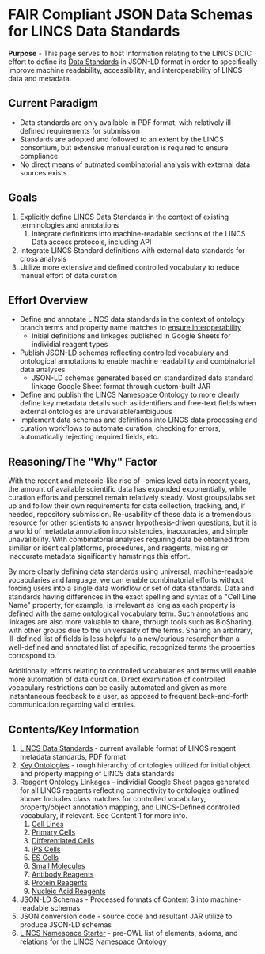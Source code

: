 # FAIR Compliant JSON Data Schemas for LINCS Data Standards

**Purpose** - This page serves to host information relating to the LINCS DCIC effort to define its [Data Standards](http://www.lincsproject.org/LINCS/data/standards) in JSON-LD format in order to specifically improve machine readability, accessibility, and interoperability of LINCS data and metadata.

## Current Paradigm

* Data standards are only available in PDF format, with relatively ill-defined requirements for submission
* Standards are adopted and followed to an extent by the LINCS consortium, but extensive manual curation is required to ensure compliance
* No direct means of autmated combinatorial analysis with external data sources exists

## Goals

1. Explicitly define LINCS Data Standards in the context of existing terminologies and annotations
	1. Integrate definitions into machine-readable sections of the LINCS Data access protocols, including API
2. Integrate LINCS Standard definitions with external data standards for cross analysis
3. Utilize more extensive and defined controlled vocabulary to reduce manual effort of data curation

## Effort Overview

* Define and annotate LINCS data standards in the context of ontology branch terms and property name matches to [ensure interoperability](https://academic.oup.com/bioinformatics/article/33/18/2914/3848915)
	* Initial definitions and linkages published in Google Sheets for individial reagent types
* Publish JSON-LD schemas reflecting controlled vocabulary and ontological annotations to enable machine readability and combinatorial data analyses
	* JSON-LD schemas generated based on standardized data standard linkage Google Sheet format through custom-built JAR
* Define and publish the LINCS Namespace Ontology to more clearly define key metadata details such as identifiers and free-text fields when external ontologies are unavailable/ambiguous
* Implement data schemas and definitions into LINCS data processing and curation workflows to automate curation, checking for errors, automatically rejecting required fields, etc.

## Reasoning/The "Why" Factor

With the recent and meteoric-like rise of -omics level data in recent years, the amount of available scientific data has expanded exponentially, while curation efforts and personel remain relatively steady.  Most groups/labs set up and follow their own requirements for data collection, tracking, and, if needed, repository submission.  Re-usability of these data is a tremendous resource for other scientists to answer hypothesis-driven questions, but it is a world of metadata annotation inconsistencies, inaccuracies, and simple unavailibility.  With combinatorial analyses requiring data be obtained from similiar or identical platforms, procedures, and reagents, missing or inaccurate metadata significantly hamstrings this effort.

By more clearly defining data standards using universal, machine-readable vocabularies and language, we can enable combinatorial efforts without forcing users into a single data workflow or set of data standards. Data and standards having differences in the exact spelling and syntax of a "Cell Line Name" property, for example, is irrelevant as long as each property is defined with the same ontological vocabulary term.  Such annotations and linkages are also more valuable to share, through tools such as BioSharing, with other groups due to the universality of the terms. Sharing an arbitrary, ill-defined list of fields is less helpful to a new/curious resarcher than a well-defined and annotated list of specific, recognized terms the properties corrospond to.

Additionally, efforts relating to controlled vocabularies and terms will enable more automation of data curation.  Direct examination of controlled vocabulary restrictions can be easily automated and given as more instantaneous feedback to a user, as opposed to frequent back-and-forth communication regarding valid entries.

## Contents/Key Information

1. [LINCS Data Standards](http://www.lincsproject.org/LINCS/data/standards) - current available format of LINCS reagent metadata standards, PDF format
2. [Key Ontologies](https://docs.google.com/document/d/1CUwaYE6FgqXKUeuI9YpmY2He54rmxC_t8cG3UUKlbrY/edit) - rough hierarchy of ontologies utilized for initial object and property mapping of LINCS data standards
3. Reagent Ontology Linkages - individial Google Sheet pages generated for all LINCS reagents reflecting connectivity to ontologies outlined above: Includes class matches for controlled vocabulary, property/object annotation mapping, and LINCS-Defined controlled vocabulary, if relevant.  See Content 1 for more info.
	1. [Cell Lines](https://docs.google.com/spreadsheets/d/1rRb5C7JIj8DG09_VcMR_SNQkutheEjN02x1TMeiwI08/edit#gid=0)
	2. [Primary Cells](https://docs.google.com/spreadsheets/d/19ywtX048gUV9uTDDUvGd7UdVQPYxN4Bsv7bxsylhEFc/edit#gid=0)
	3. [Differentiated Cells](https://docs.google.com/spreadsheets/d/1xEUsPss28RclqZbmM-MtZvBfm2z9wwLNPkcT6L_DNoo/edit#gid=0)
	4. [iPS Cells](https://docs.google.com/spreadsheets/d/1hAzSOHjdJKUHvKrAMIDSIaeeuuBcVsQCyopY_mWN71U/edit#gid=0)
	5. [ES Cells](https://docs.google.com/spreadsheets/d/1toVh40GcxJFFHtJtCtbxivupvTbw_D0ubWpPBB8Z5Ss/edit#gid=0)
	6. [Small Molecules](https://docs.google.com/spreadsheets/d/1WVZlf78S4xHIyi7T4g_PKGObv4aNImsJxqmTA0Nc9m4/edit#gid=0)
	7. [Antibody Reagents](https://docs.google.com/spreadsheets/d/1Q4nlP3RBNWVo56NXGhnGaajvwoIAgn9ThjenPehz5JU/edit#gid=0)
	8. [Protein Reagents](https://docs.google.com/spreadsheets/d/1cHdCNmFmK8u4gb49yElcFlt4ZJklyix7NaHWdUU37es/edit#gid=0)
	9. [Nucleic Acid Reagents](https://docs.google.com/spreadsheets/d/1mMWIP0AA7LcZ1ruGd3GIBfXO9IwBNepxzgr0gXOFKg4/edit#gid=0)
4. JSON-LD Schemas - Processed formats of Content 3 into machine-readable schemas
5. JSON conversion code - source code and resultant JAR utilize to produce JSON-LD schemas
6. [LINCS Namespace Starter](https://docs.google.com/document/d/1OArBGePzhKZ2DhlsJTilN1VG-yhbjRH8_7Zalr1LSZo/edit) - pre-OWL list of elements, axioms, and relations for the LINCS Namespace Ontology
